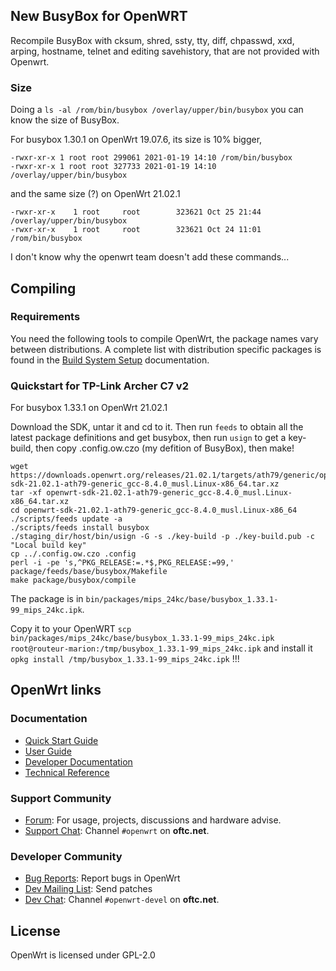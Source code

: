 
## New BusyBox for OpenWRT

Recompile BusyBox with
 cksum,
 shred,
 ssty,
 tty,
 diff,
 chpasswd,
 xxd,
 arping,
 hostname,
 telnet
 and editing savehistory, that are not provided with Openwrt.

### Size

Doing a `ls -al /rom/bin/busybox /overlay/upper/bin/busybox` you can know the size of BusyBox.

For busybox 1.30.1 on OpenWrt 19.07.6, its size is 10% bigger,

```
-rwxr-xr-x 1 root root 299061 2021-01-19 14:10 /rom/bin/busybox
-rwxr-xr-x 1 root root 327733 2021-01-19 14:10 /overlay/upper/bin/busybox
```
and the same size (?) on OpenWrt 21.02.1
```
-rwxr-xr-x    1 root     root        323621 Oct 25 21:44 /overlay/upper/bin/busybox
-rwxr-xr-x    1 root     root        323621 Oct 24 11:01 /rom/bin/busybox
```

I don't know why the openwrt team doesn't add these commands...


## Compiling

### Requirements

You need the following tools to compile OpenWrt, the package names vary between
distributions. A complete list with distribution specific packages is found in
the [Build System Setup](https://openwrt.org/docs/guide-developer/build-system/install-buildsystem)
documentation.


### Quickstart for TP-Link Archer C7 v2

For busybox 1.33.1 on OpenWrt 21.02.1

Download the SDK, untar it and cd to it. Then run `feeds` to obtain all the latest package definitions and get busybox, then run `usign` to get a key-build, then copy .config.ow.czo (my defition of BusyBox), then make!

```
wget https://downloads.openwrt.org/releases/21.02.1/targets/ath79/generic/openwrt-sdk-21.02.1-ath79-generic_gcc-8.4.0_musl.Linux-x86_64.tar.xz
tar -xf openwrt-sdk-21.02.1-ath79-generic_gcc-8.4.0_musl.Linux-x86_64.tar.xz
cd openwrt-sdk-21.02.1-ath79-generic_gcc-8.4.0_musl.Linux-x86_64
./scripts/feeds update -a
./scripts/feeds install busybox
./staging_dir/host/bin/usign -G -s ./key-build -p ./key-build.pub -c "Local build key"
cp ../.config.ow.czo .config
perl -i -pe 's,^PKG_RELEASE:=.*$,PKG_RELEASE:=99,' package/feeds/base/busybox/Makefile
make package/busybox/compile
```

The package is in `bin/packages/mips_24kc/base/busybox_1.33.1-99_mips_24kc.ipk`.

Copy it to your OpenWRT
 `scp bin/packages/mips_24kc/base/busybox_1.33.1-99_mips_24kc.ipk root@routeur-marion:/tmp/busybox_1.33.1-99_mips_24kc.ipk`
and install it
 `opkg install /tmp/busybox_1.33.1-99_mips_24kc.ipk`
  !!!

## OpenWrt links

### Documentation

* [Quick Start Guide](https://openwrt.org/docs/guide-quick-start/start)
* [User Guide](https://openwrt.org/docs/guide-user/start)
* [Developer Documentation](https://openwrt.org/docs/guide-developer/start)
* [Technical Reference](https://openwrt.org/docs/techref/start)

### Support Community

* [Forum](https://forum.openwrt.org): For usage, projects, discussions and hardware advise.
* [Support Chat](https://webchat.oftc.net/#openwrt): Channel `#openwrt` on **oftc.net**.

### Developer Community

* [Bug Reports](https://bugs.openwrt.org): Report bugs in OpenWrt
* [Dev Mailing List](https://lists.openwrt.org/mailman/listinfo/openwrt-devel): Send patches
* [Dev Chat](https://webchat.oftc.net/#openwrt-devel): Channel `#openwrt-devel` on **oftc.net**.

## License

OpenWrt is licensed under GPL-2.0


